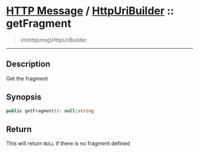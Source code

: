 # [HTTP Message](http.md) / [HttpUriBuilder](http-HttpUriBuilder.md) :: getFragment
 > im\http\msg\HttpUriBuilder
____

## Description
Get the fragment

## Synopsis
```php
public getFragment(): null|string
```

## Return
This will return `NULL` if there is no fragment defined

